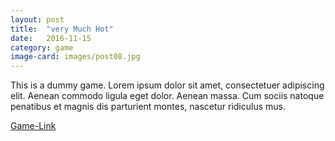```yaml
---
layout: post
title:  "very Much Hot"
date:   2016-11-15
category: game
image-card: images/post08.jpg
---
```

This is a dummy game. Lorem ipsum dolor sit amet, consectetuer adipiscing elit. Aenean commodo ligula eget dolor. Aenean massa. Cum sociis natoque penatibus et magnis dis parturient montes, nascetur ridiculus mus.  

[Game-Link][game-link]

[game-link]: http://www.gamestar.de/spiele/superhot/news/superhot_vr,51081,3274213.html
